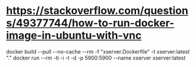 

# https://stackoverflow.com/questions/49377744/how-to-run-docker-image-in-ubuntu-with-vnc


docker build --pull --no-cache --rm -f "xserver.Dockerfile" -t xserver:latest "."
docker run --rm -ti -i -t -d -p 5900:5900 --name xserver xserver:latest
